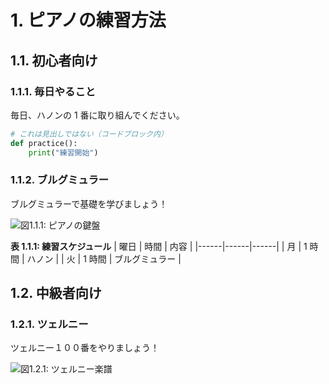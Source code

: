 # 1. ピアノの練習方法

## 1.1. 初心者向け

### 1.1.1. 毎日やること

毎日、ハノンの 1 番に取り組んでください。

```python
# これは見出しではない（コードブロック内）
def practice():
    print("練習開始")
```

### 1.1.2. ブルグミュラー

ブルグミュラーで基礎を学びましょう！

![図1.1.1: ピアノの鍵盤](keyboard.png)

**表 1.1.1: 練習スケジュール**
| 曜日 | 時間 | 内容 |
|------|------|------|
| 月 | 1 時間 | ハノン |
| 火 | 1 時間 | ブルグミュラー |

## 1.2. 中級者向け

### 1.2.1. ツェルニー

ツェルニー１００番をやりましょう！

![図1.2.1: ツェルニー楽譜](czerny.png)
